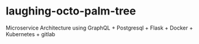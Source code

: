 # laughing-octo-palm-tree
Microservice Architecture using GraphQL + Postgresql + Flask + Docker + Kubernetes + gitlab
